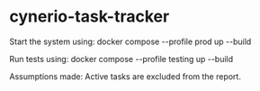 # cynerio-task-tracker

Start the system using:
docker compose --profile prod up --build

Run tests using:
docker compose --profile testing up --build

Assumptions made:
Active tasks are excluded from the report.